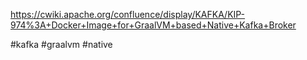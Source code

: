 https://cwiki.apache.org/confluence/display/KAFKA/KIP-974%3A+Docker+Image+for+GraalVM+based+Native+Kafka+Broker

#kafka #graalvm #native